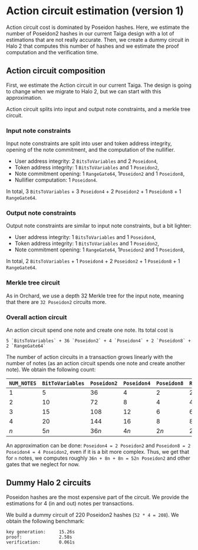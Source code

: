 # Action circuit estimation (version 1)

Action circuit cost is dominated by Poseidon hashes.
Here, we estimate the number of Poseidon2 hashes in our current Taiga design with a lot of estimations that are not really accurate. 
Then, we create a dummy circuit in Halo 2 that computes this number of hashes and we estimate the proof computation and the verification time.

## Action circuit composition

First, we estimate the Action circuit in our current Taiga. The design is going to change when we migrate to Halo 2, but we can start with this approximation.

Action circuit splits into input and output note constraints, and a merkle tree circuit.

### Input note constraints
Input note constraints are split into user and token address integrity, opening of the note commitment, and the computation of the nullifier.

* User address integrity: 2 `BitsToVariables` and 2 `Poseidon4`,
* Token address integrity: 1 `BitsToVariables` and 1 `Poseidon2`,
* Note commitment opening: 1 `RangeGate64`, 1`Poseidon2` and 1 `Poseidon8`,
* Nullifier computation: 1 `Poseidon4`.

In total, 3 `BitsToVariables` + 3 `Poseidon4` + 2 `Poseidon2` + 1 `Poseidon8` + 1 `RangeGate64`.

### Output note constraints
Output note constraints are similar to input note constraints, but a bit lighter:

* User address integrity: 1 `BitsToVariables` and 1 `Poseidon4`,
* Token address integrity: 1 `BitsToVariables` and 1 `Poseidon2`,
* Note commitment opening: 1 `RangeGate64`, 1`Poseidon2` and 1 `Poseidon8`,

In total, 2 `BitsToVariables` + 1 `Poseidon4` + 2 `Poseidon2` + 1 `Poseidon8` + 1 `RangeGate64`.

### Merkle tree circuit

As in Orchard, we use a depth 32 Merkle tree for the input note, meaning that there are `32 Poseidon2` circuits more.

### Overall action circuit
An action circuit spend one note and create one note. Its total cost is
```
5 `BitsToVariables` + 36 `Poseidon2` + 4 `Poseidon4` + 2 `Poseidon8` + 2 `RangeGate64`
```
The number of action circuits in a transaction grows linearly with the number of notes (as an action circuit spends one note and create another note). We obtain the following count:

|`NUM_NOTES`|`BitToVariables`|`Poseidon2`|`Poseidon4`|`Poseidon8`|`RangeGat64`|
|-|-|-|-|-|-|
|1|5|36|4|2|2|
|2|10|72|8|4|4|
|3|15|108|12|6|6|
|4|20|144|16|8|8|
|$n$|5$n$|36$n$|4$n$|2$n$|2$n$|

An approximation can be done: `Poseidon4 = 2 Poseidon2` and `Poseidon8 = 2 Poseidon4 = 4 Poseidon2`, even if it is a bit more complex.
Thus, we get that for `n` notes, we computes roughly `36n + 8n + 8n = 52n Poseidon2` and other gates that we neglect for now.


## Dummy Halo 2 circuits

Poseidon hashes are the most expensive part of the circuit. We provide the estimations for 4 (in and out) notes per transactions.

We build a dummy circuit of 220 Poseidon2 hashes (`52 * 4 = 208`). We obtain the following benchmark:
```
key generation: 	15.26s
proof: 			    2.58s
verification: 		0.061s
```


